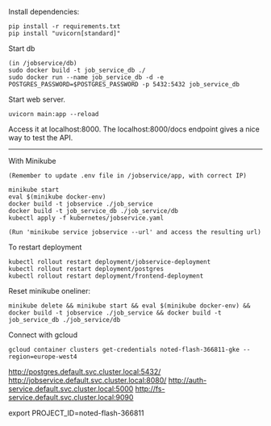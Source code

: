 
Install dependencies:

```
pip install -r requirements.txt
pip install "uvicorn[standard]"
```

Start db
```
(in /jobservice/db)
sudo docker build -t job_service_db ./
sudo docker run --name job_service_db -d -e POSTGRES_PASSWORD=$POSTGRES_PASSWORD -p 5432:5432 job_service_db
```

Start web server.

```
uvicorn main:app --reload
```

Access it at localhost:8000.
The localhost:8000/docs endpoint gives a nice way to test the API.


-------------


With Minikube
```
(Remember to update .env file in /jobservice/app, with correct IP)

minikube start
eval $(minikube docker-env)
docker build -t jobservice ./job_service
docker build -t job_service_db ./job_service/db
kubectl apply -f kubernetes/jobservice.yaml

(Run 'minikube service jobservice --url' and access the resulting url)
```

To restart deployment
```
kubectl rollout restart deployment/jobservice-deployment
kubectl rollout restart deployment/postgres
kubectl rollout restart deployment/frontend-deployment
```


Reset minikube oneliner:
```
minikube delete && minikube start && eval $(minikube docker-env) && docker build -t jobservice ./job_service && docker build -t job_service_db ./job_service/db
```

Connect with gcloud
```
gcloud container clusters get-credentials noted-flash-366811-gke --region=europe-west4
```

http://postgres.default.svc.cluster.local:5432/
http://jobservice.default.svc.cluster.local:8080/
http://auth-service.default.svc.cluster.local:5000
http://fs-service.default.svc.cluster.local:9090

export PROJECT_ID=noted-flash-366811